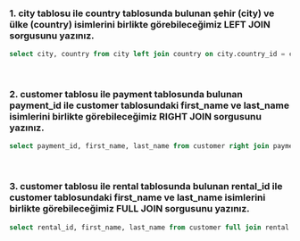 ### 1. city tablosu ile country tablosunda bulunan şehir (city) ve ülke (country) isimlerini birlikte görebileceğimiz LEFT JOIN sorgusunu yazınız.
```sql
select city, country from city left join country on city.country_id = country.country_id;
```
<br>

### 2. customer tablosu ile payment tablosunda bulunan payment_id ile customer tablosundaki first_name ve last_name isimlerini birlikte görebileceğimiz RIGHT JOIN sorgusunu yazınız.
```sql
select payment_id, first_name, last_name from customer right join payment on customer.customer_id = payment.customer_id;
```
<br>

### 3. customer tablosu ile rental tablosunda bulunan rental_id ile customer tablosundaki first_name ve last_name isimlerini birlikte görebileceğimiz FULL JOIN sorgusunu yazınız.
```sql
select rental_id, first_name, last_name from customer full join rental on customer.customer_id = rental.customer_id;
```
